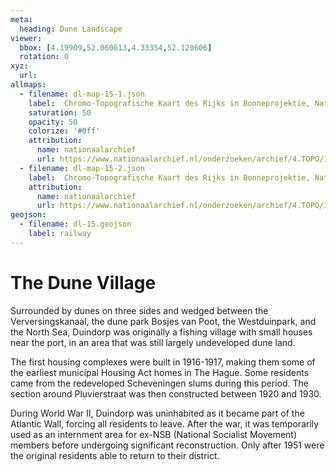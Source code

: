 ```yaml
---
meta:
  heading: Dune Landscape
viewer:
  bbox: [4.19909,52.060613,4.33354,52.120606]
  rotation: 0
xyz:
  url:
allmaps:
  - filename: dl-map-15-1.json
    label: 	Chromo-Topografische Kaart des Rijks in Bonneprojektie, Nationaal Archief
    saturation: 50
    opacity: 50
    colorize: '#0ff'
    attribution:
      name: nationaalarchief
      url: https://www.nationaalarchief.nl/onderzoeken/archief/4.TOPO/invnr/%40A~A7~A7.1~10.8-10.776C~10.502-10.502C~10.502       
  - filename: dl-map-15-2.json
    label: 	Chromo-Topografische Kaart des Rijks in Bonneprojektie, Nationaal Archief
    attribution:
      name: nationaalarchief
      url: https://www.nationaalarchief.nl/onderzoeken/archief/4.TOPO/invnr/%40A~A7~A7.1~10.8-10.776C~10.502-10.502C~10.502      
geojson:
  - filename: dl-15.geojson
    label: railway
---
```


# The Dune Village

Surrounded by dunes on three sides and wedged between the Verversingskanaal, the dune park Bosjes van Poot, the Westduinpark, and the North Sea, Duindorp was originally a fishing village with small houses near the port, in an area that was still largely undeveloped dune land. 

The first housing complexes were built in 1916-1917, making them some of the earliest municipal Housing Act homes in The Hague. Some residents came from the redeveloped Scheveningen slums during this period. The section around Pluvierstraat was then constructed between 1920 and 1930. 

During World War II, Duindorp was uninhabited as it became part of the Atlantic Wall, forcing all residents to leave. After the war, it was temporarily used as an internment area for ex-NSB (National Socialist Movement) members before undergoing significant reconstruction. Only after 1951 were the original residents able to return to their district.